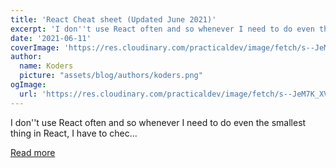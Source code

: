 ```yaml
---
title: 'React Cheat sheet (Updated June 2021)'
excerpt: 'I don''t use React often and so whenever I need to do even the smallest thing in React, I have to chec...'
date: '2021-06-11'
coverImage: 'https://res.cloudinary.com/practicaldev/image/fetch/s--JeM7K_XV--/c_imagga_scale,f_auto,fl_progressive,h_420,q_auto,w_1000/https://dev-to-uploads.s3.amazonaws.com/uploads/articles/r3ui703pme0meo82pu5o.png'
author:
  name: Koders
  picture: "assets/blog/authors/koders.png"
ogImage:
  url: 'https://res.cloudinary.com/practicaldev/image/fetch/s--JeM7K_XV--/c_imagga_scale,f_auto,fl_progressive,h_420,q_auto,w_1000/https://dev-to-uploads.s3.amazonaws.com/uploads/articles/r3ui703pme0meo82pu5o.png'
---
```


I don''t use React often and so whenever I need to do even the smallest thing in React, I have to chec...

[Read more](https://dev.to/ericchapman/react-cheat-sheet-updated-may-2021-1mcd)
